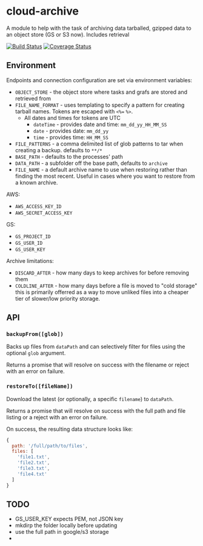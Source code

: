 # cloud-archive

A module to help with the task of archiving data tarballed, gzipped data to an object store (GS or S3 now). Includes retrieval

[![Build Status][travis-image]][travis-url]
[![Coverage Status][coveralls-image]][coveralls-url]

## Environment

Endpoints and connection configuration are set via environment variables:

 * `OBJECT_STORE` - the object store where tasks and grafs are stored and retrieved from
 * `FILE_NAME_FORMAT` - uses templating to specify a pattern for creating tarball names. Tokens are escaped with `<%=` `%>`.
    * All dates and times for tokens are UTC
      * `dateTime` - provides date and time: `mm_dd_yy_HH_MM_SS`
      * `date` - provides date: `mm_dd_yy`
      * `time` - provides time: `HH_MM_SS`
 * `FILE_PATTERNS` - a comma delimited list of glob patterns to tar when creating a backup. defaults to `**/*`
 * `BASE_PATH` - defaults to the processes' path
 * `DATA_PATH` - a subfolder off the base path, defaults to `archive`
 * `FILE_NAME` - a default archive name to use when restoring rather than finding the most recent. Useful in cases where you want to restore from a known archive. 

AWS:

 * `AWS_ACCESS_KEY_ID`
 * `AWS_SECRET_ACCESS_KEY`

GS:

 * `GS_PROJECT_ID`
 * `GS_USER_ID`
 * `GS_USER_KEY`

Archive limitations:

 * `DISCARD_AFTER` - how many days to keep archives for before removing them
 * `COLDLINE_AFTER` - how many days before a file is moved to "cold storage" this is primarily offerred as a way to move unliked files into a cheaper tier of slower/low priority storage.

## API

### `backupFrom([glob])`

Backs up files from `dataPath` and can selectively filter for files using the optional `glob` argument.

Returns a promise that will resolve on success with the filename or reject with an error on failure.

### `restoreTo([fileName])`

Download the latest (or optionally, a specific `filename`) to `dataPath`.

Returns a promise that will resolve on success with the full path and file listing or a reject with an error on failure.

On success, the resulting data structure looks like:

```js
{
  path: '/full/path/to/files',
  files: [
    'file1.txt',
    'file2.txt',
    'file3.txt',
    'file4.txt'
  ]
}
```

## TODO

- GS_USER_KEY expects PEM, not JSON key
- mkdirp the folder locally before updating
- use the full path in google/s3 storage
- 

[travis-url]: https://travis-ci.org/npm-wharf/k8s-tickbot
[travis-image]: https://travis-ci.org/npm-wharf/k8s-tickbot.svg?branch=master
[coveralls-url]: https://coveralls.io/github/npm-wharf/k8s-tickbot?branch=master
[coveralls-image]: https://coveralls.io/repos/github/npm-wharf/k8s-tickbot/badge.svg?branch=master
